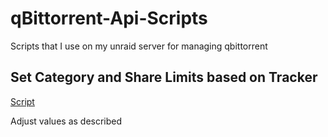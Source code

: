 # qBittorrent-Api-Scripts
Scripts that I use on my unraid server for managing qbittorrent

## Set Category and Share Limits based on Tracker
[Script](https://raw.githubusercontent.com/Misl3d/qBittorrent-Api-Scripts/refs/heads/main/set_category_sharelimit.py)

Adjust values as described  
